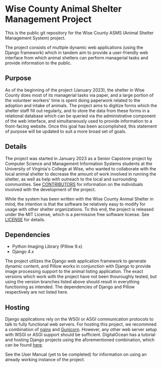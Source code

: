 # Wise County Animal Shelter Management Project

This is the public git repository for the Wise County ASMS (Animal Shelter Management System) project.

The project consists of multiple dynamic web applications (using the Django framework) which in tandem aim to provide a user-friendly web interface from which animal shelters can perform managerial tasks and provide information to the public.

## Purpose 

As of the beginning of the project (January 2023), the shelter in Wise County does most of its managerial tasks via paper, and a large portion of the volunteer workers' time is spent doing paperwork related to the adoption and intake of animals. The project aims to digitize forms which the shelter staff fill out regularly, and to store the data from these forms in a relational database which can be queried via the administrative component of the web interface, and simultaneously used to provide information to a front-facing website. Once this goal has been accomplished, this statement of purpose will be updated to suit a more broad set of goals.

## Details

The project was started in January 2023 as a Senior Capstone project by Computer Science and Management Information Systems students at the University of Virginia's College at Wise, who wanted to collaborate with the local animal shelter to decrease the amount of work involved in running the shelter, as well as help with outreach to the local and surrounding communities. See [CONTRIBUTORS](./CONTRIBUTORS) for information on the individuals involved with the development of the project.

While the system has been written with the Wise County Animal Shelter in mind, the intention is that the software be relatively easy to modify for usage with other shelter organizations. To this end, the project is released under the MIT License, which is a permissive free software license. See [LICENSE](./LICENSE) for details.

## Dependencies

* Python Imaging Library (Pillow 9.x)
* Django 4.x


The project utilizes the Django web application framework to generate dynamic content, and Pillow works in conjunction with Django to provide image processing support to the animal listing application. The exact versions which work with the project have not been thouroughly tested, but using the version branches listed above should result in everything functioning as intended. The dependencies of Django and Pillow respectively are not listed here.

## Hosting

Django applications rely on the WSGI or ASGI communication protocols to talk to fully functional web servers. For hosting this project, we recommned a combination of [nginx](https://nginx.org/en/) and [Gunicorn](https://gunicorn.org/). However, any other web server setup with WSGI or ASGI support should be sufficient. DigitalOcean has a tutorial and hosting Django projects using the aforementioned combination, which can be found [here](https://www.digitalocean.com/community/tutorials/how-to-set-up-an-asgi-django-app-with-postgres-nginx-and-uvicorn-on-ubuntu-20-04).

See the User Manual (yet to be completed) for information on using an already working instance of the project.



